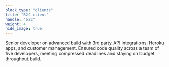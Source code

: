 ```yaml
---
block_type: "clients"
title: "B2C client"
handle: "b2c"
weight: 4
hide_image: true
---
```


Senior developer on advanced build with 3rd party API integrations, Heroku apps, and customer management. Ensured code quality across a team of five developers, meeting compressed deadlines and staying on budget throughout build.
